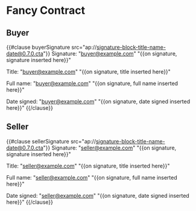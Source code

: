 Fancy Contract
====

Buyer
----

{{#clause buyerSignature src="ap://signature-block-title-name-date@0.7.0.cta"}}
Signature: "buyer@example.com" "{{on signature, signature inserted here}}"

Title: "buyer@example.com" "{{on signature, title inserted here}}"

Full name: "buyer@example.com" "{{on signature, full name inserted here}}"

Date signed: "buyer@example.com" "{{on signature, date signed inserted here}}"
{{/clause}}

Seller
----

{{#clause sellerSignature src="ap://signature-block-title-name-date@0.7.0.cta"}}
Signature: "seller@example.com" "{{on signature, signature inserted here}}"

Title: "seller@example.com" "{{on signature, title inserted here}}"

Full name: "seller@example.com" "{{on signature, full name inserted here}}"

Date signed: "seller@example.com" "{{on signature, date signed inserted here}}"
{{/clause}}
